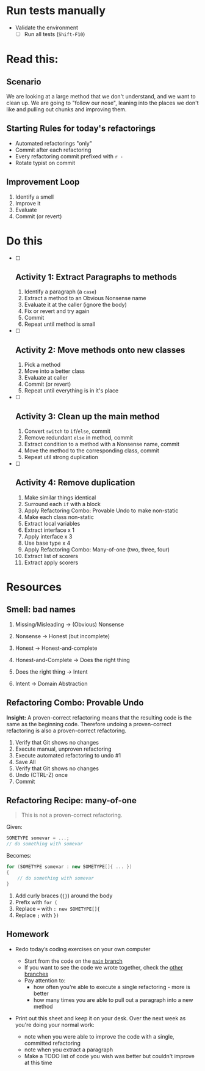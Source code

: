 # Run tests manually

* Validate the environment
    * [ ] Run all tests (`Shift-F10`)

# Read this:

## Scenario

We are looking at a large method that we don't understand, and we want to clean up. We are going to "follow our nose", leaning into the places we don't like and pulling out chunks and improving them.

## Starting Rules for today's refactorings

- Automated refactorings "only"
- Commit after each refactoring
- Every refactoring commit prefixed with `r - `
- Rotate typist on commit

## Improvement Loop

1. Identify a smell
2. Improve it
3. Evaluate
4. Commit (or revert)

# Do this

- [ ] ## Activity 1: Extract Paragraphs to methods

    1. Identify a paragraph (a `case`)
    2. Extract a method to an Obvious Nonsense name
    3. Evaluate it at the caller (ignore the body)
    4. Fix or revert and try again
    5. Commit
    6. Repeat until method is small

- [ ] ## Activity 2: Move methods onto new classes

    1. Pick a method
    2. Move into a better class
    3. Evaluate at caller
    4. Commit (or revert)
    5. Repeat until everything is in it's place

- [ ] ## Activity 3: Clean up the main method

    1. Convert `switch` to `if`/`else`, commit
    2. Remove redundant `else` in method, commit
    3. Extract condition to a method with a Nonsense name, commit
    4. Move the method to the corresponding class, commit
    5. Repeat util strong duplication

- [ ] ## Activity 4: Remove duplication

    1. Make similar things identical
    2. Surround each `if` with a block
    3. Apply Refactoring Combo: Provable Undo to make non-static
    4. Make each class non-static
    5. Extract local variables
    6. Extract interface x 1
    7. Apply interface x 3
    8. Use base type x 4
    9. Apply Refactoring Combo: Many-of-one (two, three, four)
    11. Extract list of scorers
    12. Extract apply scorers

# Resources

## Smell: bad names

1. Missing/Misleading -> (Obvious) Nonsense

2. Nonsense -> Honest (but incomplete)

3. Honest -> Honest-and-complete

4. Honest-and-Complete -> Does the right thing

5. Does the right thing -> Intent

6. Intent -> Domain Abstraction

## Refactoring Combo: Provable Undo

**Insight:** A proven-correct refactoring means that the resulting code is the same as the beginning code. Therefore undoing a proven-correct refactoring is also a proven-correct refactoring.

1. Verify that Git shows no changes
2. Execute manual, unproven refactoring
3. Execute automated refactoring to undo #1
4. Save All
5. Verify that Git shows no changes
6. Undo (CTRL-Z) once
7. Commit

## Refactoring Recipe: many-of-one

> This is not a proven-correct refactoring.

Given:

```c#
SOMETYPE somevar = ...;
// do something with somevar
```

Becomes:

```c#
for (SOMETYPE somevar : new SOMETYPE[]{ ... })
{
    // do something with somevar
}
```

1. Add curly braces (`{}`) around the body
2. Prefix with `for (`
3. Replace `=` with `: new SOMETYPE[]{`
4. Replace `;` with `})`


## Homework

* Redo today’s coding exercises on your own computer

    * Start from the code on the [`main` branch](https://github.com/LearnWithLlew/RefactoringToCleanerCode.net)
    * If you want to see the code we wrote together, check the [other branches](https://github.com/LearnWithLlew/RefactoringToCleanerCode.net/branches)
    * Pay attention to:
        * how often you're able to execute a single refactoring - more is better
        * how many times you are able to pull out a paragraph into a new method
* Print out this sheet and keep it on your desk. Over the next week as you're doing your normal work:
    * note when you were able to improve the code with a single, committed refactoring
    * note when you extract a paragraph
    * Make a TODO list of code you wish was better but couldn't improve at this time

